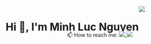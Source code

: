
<div style="display:flex">
  <h1 align="center" style="margin-bottom: -20px;">Hi 👋, I'm Minh Luc Nguyen</h1> 
  <img src="https://img.icons8.com/color/48/000000/vietnam-circular.png"/>
</div>



<p align="center">
  <span>📫 How to reach me:</span>
  <a href="https://www.facebook.com/MinhLucN/" alt="Facebook">
    <img src="https://img.icons8.com/fluent/48/000000/facebook-new.png" target="_blank" />
  </a> 
  <a href="https://github.com/minhluc073" alt="Github">
    <img src="https://img.icons8.com/fluent/48/000000/github.png"/>
  </a> 
</p>
